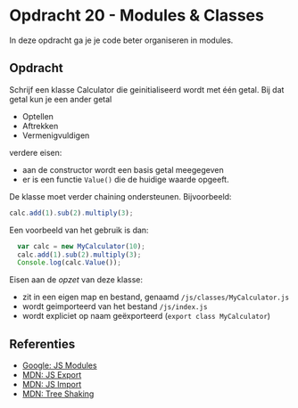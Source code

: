 # Opdracht 20 - Modules & Classes
In deze opdracht ga je je code beter organiseren in modules.

## Opdracht
Schrijf een klasse Calculator die geinitialiseerd wordt met één getal. Bij dat getal kun je een ander getal 
  * Optellen
  * Aftrekken
  * Vermenigvuldigen

verdere eisen:
  * aan de constructor wordt een basis getal meegegeven
  * er is een functie `Value()` die de huidige waarde opgeeft. 

De klasse moet verder chaining ondersteunen. Bijvoorbeeld: 
```javascript
calc.add(1).sub(2).multiply(3);
```

Een voorbeeld van het gebruik is dan:
```javascript
  var calc = new MyCalculator(10);
  calc.add(1).sub(2).multiply(3);
  Console.log(calc.Value());
```

Eisen aan de *opzet* van deze klasse:
  * zit in een eigen map en bestand, genaamd `/js/classes/MyCalculator.js`
  * wordt geimporteerd van het bestand   `/js/index.js`
  * wordt expliciet op naam geëxporteerd (`export class MyCalculator`)
  
  
## Referenties
  * [Google: JS Modules](https://developers.google.com/web/fundamentals/primers/modules)
  * [MDN: JS Export](https://developer.mozilla.org/en-US/docs/Web/JavaScript/Reference/Statements/export)
  * [MDN: JS Import](https://developer.mozilla.org/en-US/docs/Web/JavaScript/Reference/Statements/import)
  * [MDN: Tree Shaking](https://developer.mozilla.org/en-US/docs/Glossary/Tree_shaking)
  
